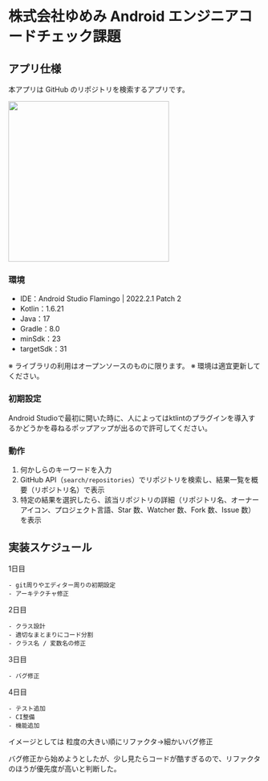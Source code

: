 # 株式会社ゆめみ Android エンジニアコードチェック課題

## アプリ仕様

本アプリは GitHub のリポジトリを検索するアプリです。

<img src="docs/app.gif" width="320">

### 環境

- IDE：Android Studio Flamingo | 2022.2.1 Patch 2
- Kotlin：1.6.21
- Java：17
- Gradle：8.0
- minSdk：23
- targetSdk：31

※ ライブラリの利用はオープンソースのものに限ります。
※ 環境は適宜更新してください。

### 初期設定
Android Studioで最初に開いた時に、人によってはktlintのプラグインを導入するかどうかを尋ねるポップアップが出るので許可してください。

### 動作

1. 何かしらのキーワードを入力
2. GitHub API（`search/repositories`）でリポジトリを検索し、結果一覧を概要（リポジトリ名）で表示
3. 特定の結果を選択したら、該当リポジトリの詳細（リポジトリ名、オーナーアイコン、プロジェクト言語、Star 数、Watcher 数、Fork 数、Issue
   数）を表示

## 実装スケジュール

1日目

```
- git周りやエディター周りの初期設定
- アーキテクチャ修正
```

2日目

```
- クラス設計
- 適切なまとまりにコード分割
- クラス名 / 変数名の修正
```

3日目

```
- バグ修正
```

4日目

```
- テスト追加
- CI整備
- 機能追加
```

イメージとしては
粒度の大きい順にリファクタ→細かいバグ修正

バグ修正から始めようとしたが、少し見たらコードが酷すぎるので、リファクタのほうが優先度が高いと判断した。

